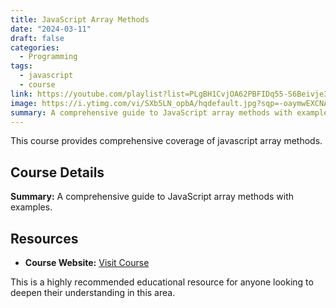 ```yaml
---
title: JavaScript Array Methods
date: "2024-03-11"
draft: false
categories:
  - Programming
tags:
  - javascript
  - course
link: https://youtube.com/playlist?list=PLgBH1CvjOA62PBFIDq55-S6Beivje30A2&si=lj2foBDJ0c_zHrCb
image: https://i.ytimg.com/vi/SXb5LN_opbA/hqdefault.jpg?sqp=-oaymwEXCNACELwBSFryq4qpAwkIARUAAIhCGAE=&rs=AOn4CLB2gwkzg2anUnW0pN8p9eNJTTHydQ
summary: A comprehensive guide to JavaScript array methods with examples.
---
```


This course provides comprehensive coverage of javascript array methods.

## Course Details

**Summary:** A comprehensive guide to JavaScript array methods with examples.

## Resources

- **Course Website:** [Visit Course](https://youtube.com/playlist?list=PLgBH1CvjOA62PBFIDq55-S6Beivje30A2&si=lj2foBDJ0c_zHrCb)

This is a highly recommended educational resource for anyone looking to deepen their understanding in this area.
